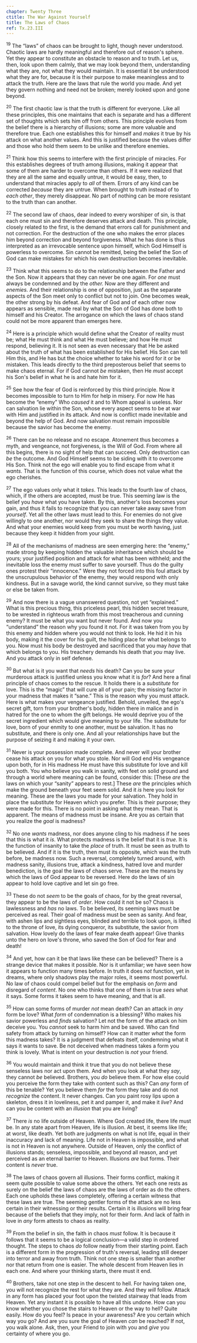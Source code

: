 ```yaml
---
chapter: Twenty Three
ctitle: The War Against Yourself
title: The Laws of Chaos
ref: Tx.23.III
---
```


<sup>19</sup> The “laws” of chaos can be brought to light, though never understood.
Chaotic laws are hardly meaningful and therefore out of reason's sphere.
Yet they appear to constitute an obstacle to reason and to truth. Let
us, then, look upon them calmly, that we may look beyond them,
understanding what they are, not what they would maintain. It is
essential it be understood what they are for, because it is their
purpose to make meaningless and to attack the truth. Here are the laws
that rule the world you made. And yet they govern nothing and need not
be broken; merely looked upon and gone beyond.

<sup>20</sup> The first chaotic law is that the truth is different for everyone.
Like all these principles, this one maintains that each is separate and
has a different set of thoughts which sets him off from others. This
principle evolves from the belief there is a hierarchy of illusions;
some are more valuable and therefore true. Each one establishes this for
himself and *makes* it true by his attack on what another values. And
this is justified because the values differ and those who hold them seem
to be unlike and therefore enemies.

<sup>21</sup> Think how this seems to interfere with the first principle of
miracles. For this establishes degrees of truth among illusions, making
it appear that some of them are harder to overcome than others. If it
were realized that they are all the same and equally untrue, it would be
easy, then, to understand that miracles apply to *all* of them. Errors
of any kind can be corrected *because* they are untrue. When brought to
truth instead of to *each other*, they merely disappear. No part of
nothing can be more resistant to the truth than can another.

<sup>22</sup> The second law of chaos, dear indeed to every worshiper of sin, is
that each one must sin and therefore deserves attack and death. This
principle, closely related to the first, is the demand that errors call
for punishment and not correction. For the destruction of the one who
makes the error places him beyond correction and beyond forgiveness.
What he has done is thus interpreted as an irrevocable sentence upon
himself, which God Himself is powerless to overcome. Sin cannot be
remitted, being the belief the Son of God can make mistakes for which
his own destruction becomes inevitable.

<sup>23</sup> Think what this seems to do to the relationship between the Father
and the Son. Now it appears that they can never be one again. For *one*
must always be condemned and by the *other.* Now are they different and
*enemies.* And their relationship is one of opposition, just as the
separate aspects of the Son meet only to conflict but not to join. One
becomes weak, the other strong by his defeat. And fear of God and of
each other now appears as sensible, made real by what the Son of God has
done both to himself and his Creator. The arrogance on which the laws of
chaos stand could not be more apparent than emerges here.

<sup>24</sup> Here is a principle which would define what the Creator of reality
must be; what He must think and what He must believe; and how He must
respond, believing it. It is not seen as even necessary that He be asked
about the truth of what has been established for His belief. His Son can
tell Him this, and He has but the choice whether to take his word for it
or be mistaken. This leads directly to the third preposterous belief
that seems to make chaos eternal. For if God cannot *be* mistaken, then
He *must* accept his Son's belief in what he is and hate him for it.

<sup>25</sup> See how the fear of God is reinforced by this third principle. Now it
becomes impossible to turn to Him for help in misery. For now He has
become the “enemy” Who *caused* it and to Whom appeal is useless. Nor
can salvation lie within the Son, whose every aspect seems to be at war
with Him and justified in its attack. And now is conflict made
inevitable and beyond the help of God. And now salvation must remain
impossible because the savior has become the enemy.

<sup>26</sup> There can be no release and no escape. Atonement thus becomes a myth,
and vengeance, not forgiveness, is the Will of God. From where all this
begins, there is no sight of help that can succeed. Only destruction can
*be* the outcome. And God Himself seems to be siding with it to overcome
His Son. Think not the ego will enable you to find escape from what it
*wants.* That is the function of this course, which does not value what
the ego cherishes.

<sup>27</sup> The ego values only what it *takes*. This leads to the fourth law of
chaos, which, if the others are accepted, must be true. This seeming law
is the belief you *have* what you have taken. By this, another's loss
becomes your gain, and thus it fails to recognize that you can never
take away save from *yourself*. Yet all the other laws must lead to
this. For enemies do not give willingly to one another, nor would they
seek to share the things they value. And what your enemies would keep
from you must be worth having, just because they keep it hidden from
your sight.

<sup>28</sup> All of the mechanisms of madness are seen emerging here: the “enemy,”
made strong by keeping hidden the valuable inheritance which should be
yours; your justified position and attack for what has been withheld;
and the inevitable loss the enemy must suffer to save yourself. Thus do
the guilty ones protest their “innocence.” Were they not forced into
this foul attack by the unscrupulous behavior of the enemy, they would
respond with only kindness. But in a savage world, the kind cannot
survive, so they must take or else be taken from.

<sup>29</sup> And now there is a vague unanswered question, not yet “explained.”
What is this precious thing, this priceless pearl, this hidden secret
treasure, to be wrested in righteous wrath from this most treacherous
and cunning enemy? It must be what you want but never found. And now you
“understand” the reason why you found it not. For it was taken from you
by this enemy and hidden where you would not think to look. He hid it in
his body, making it the cover for his guilt, the hiding place for what
belongs to you. Now must his body be destroyed and sacrificed that you
may *have* that which belongs to you. His treachery demands his death
that *you* may live. And you attack only in self defense.

<sup>30</sup> But what is it you want that *needs* his death? Can you be sure your
murderous attack is justified unless you know what it is *for*? And here
a final principle of chaos comes to the rescue. It holds there is a
*substitute* for love. This is the “magic” that will cure all of your
pain; the missing factor in your madness that makes it “sane.” This is
the reason why you must attack. Here is what makes your vengeance
justified. Behold, unveiled, the ego's secret gift, torn from your
brother's body, hidden there in malice and in hatred for the one to whom
the gift belongs. He would deprive you of the secret ingredient which
would give meaning to your life. The substitute for love, born of your
enmity to one another, must be salvation. It has no substitute, and
there is only one. And all your relationships have but the purpose of
seizing it and making it your own.

<sup>31</sup> Never is your possession made complete. And never will your brother
cease his attack on you for what you stole. Nor will God end His
vengeance upon both, for in His madness He must have this substitute for
love and kill you both. You who believe you walk in sanity, with feet on
solid ground and through a world where meaning can be found, consider
this: \[These *are* the laws on which your “sanity” appears to rest.\]
These *are* the principles which make the ground beneath your feet seem
solid. And it *is* here you look for meaning. These are the laws you
made for your salvation. They hold in place the substitute for Heaven
which you prefer. This is their purpose; they were made for this. There
is no point in asking what they mean. That is apparent. The means of
madness must be insane. Are you as certain that you realize the *goal*
is madness?

<sup>32</sup> No one *wants* madness, nor does anyone cling to his madness if he
sees that this is what it *is*. What protects madness is the belief that
it is *true*. It is the function of insanity to take the *place* of
truth. It must be seen as truth to be believed. And if it is the truth,
then must its opposite, which was the truth before, be madness now. Such
a reversal, completely turned around, with madness sanity, illusions
true, attack a kindness, hatred love and murder benediction, is the goal
the laws of chaos serve. These are the means by which the laws of God
appear to be reversed. Here do the laws of sin appear to hold love
captive and let sin go free.

<sup>33</sup> These do not *seem* to be the goals of chaos, for by the great
reversal, they appear to be the laws of *order*. How could it not be so?
Chaos is lawlessness and *has* no laws. To be believed, its seeming laws
must be perceived as real. Their goal of madness must be seen as sanity.
And fear, with ashen lips and sightless eyes, blinded and terrible to
look upon, is lifted to the throne of love, its dying conqueror, its
substitute, the savior from salvation. How lovely do the laws of fear
make death appear! Give thanks unto the hero on love's throne, who saved
the Son of God for fear and death!

<sup>34</sup> And yet, how can it be that laws like these can be believed? There is
a strange device that makes it possible. Nor is it unfamiliar; we have
seen how it appears to function many times before. In truth it does
*not* function, yet in dreams, where only shadows play the major roles,
it seems most powerful. No law of chaos could compel belief but for the
emphasis on *form* and disregard of *content*. No one who thinks that
one of them is true *sees* what it says. Some forms it takes seem to
have meaning, and that is all.

<sup>35</sup> How can some forms of murder *not* mean death? Can an attack in *any*
form be love? What *form* of condemnation is a blessing? Who makes his
savior powerless and *finds* salvation? Let not the form of the attack
on him deceive you. You *cannot* seek to harm him and be saved. Who can
find safety from attack by turning on himself? How can it matter *what*
the form this madness takes? It is a judgment that defeats itself,
condemning what it says it wants to save. Be not deceived when madness
takes a form you think is lovely. What is intent on your destruction is
*not* your friend.

<sup>36</sup> You would maintain and think it true that you do not believe these
senseless laws nor act upon them. And when you look at what they *say*,
they cannot *be* believed. Brothers, you *do* believe them. For how else
could you perceive the form they take with content such as this? Can
*any* form of this be tenable? Yet you believe them *for* the form they
take and do not *recognize* the content. It never changes. Can you paint
rosy lips upon a skeleton, dress it in loveliness, pet it and pamper it,
and make it *live*? And can you be content with an *illusion* that you
are living?

<sup>37</sup> There *is* no life outside of Heaven. Where God created life, there
life must be. In any state apart from Heaven, life is illusion. At best,
it seems like life; at worst, like death. Yet both are judgments on what
is not life, equal in their inaccuracy and lack of meaning. Life not in
Heaven is impossible, and what is not in Heaven is not anywhere. Outside
of Heaven, only the conflict of illusions stands; senseless, impossible,
and beyond all reason, and yet perceived as an eternal barrier to
Heaven. Illusions *are* but forms. Their content is *never* true.

<sup>38</sup> The laws of chaos govern all illusions. Their forms conflict, making
it seem quite possible to value some above the others. Yet each one
rests as surely on the belief the laws of chaos are the laws of order as
do the others. Each one upholds these laws completely, offering a
certain witness that these laws are true. The seeming gentler forms of
the attack are no less certain in their witnessing or their results.
Certain it is illusions will bring fear because of the beliefs that they
imply, not for their form. And lack of faith in love in *any* form
attests to chaos as reality.

<sup>39</sup> From the belief in sin, the faith in chaos *must* follow. It is
because it follows that it seems to be a logical conclusion—a valid step
in ordered thought. The steps to chaos *do* follow neatly from their
starting point. Each is a different form in the progression of truth's
reversal, leading still deeper into terror and away from truth. Think
not one step is smaller than another nor that return from one is easier.
The whole descent from Heaven lies in each one. And where your thinking
starts, there must it end.

<sup>40</sup> Brothers, take not one step in the descent to hell. For having taken
one, you will not recognize the rest for what they are. And they *will*
follow. Attack in any form has placed your foot upon the twisted
stairway that leads from Heaven. Yet any instant it is possible to have
all this undone. How can you know whether you chose the stairs to Heaven
or the way to hell? Quite easily. How do you feel? Is peace in your
awareness? Are you certain which way you go? And are you sure the goal
of Heaven *can* be reached? If not, you walk alone. Ask, then, your
Friend to join with you and *give* you certainty of where you go.

